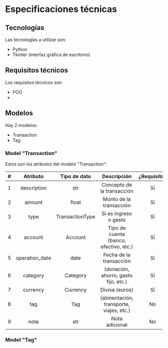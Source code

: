 # Especificaciones técnicas

## Tecnologías
Las tecnologías a utilizar son:
- Python
- Tkinter (interfaz gráfica de escritorio)

## Requisitos técnicos
Los requisitos técnicos son:
- POO
-  

## Modelos
Hay 2 modelos:
- Transaction
- Tag

### Model "Transaction"
Estos son los atributos del modelo "Transaction":


| #   |    Atributo    |  Tipo de dato   |               Descripción                | ¿Requisito?  |
|-----|:--------------:|:---------------:|:----------------------------------------:|:------------:|
| 1   |  description   |       str       |        Concepto de la transacción        |      Sí      |
| 2   |     amount     |      float      |         Monto de la transacción          |      Sí      |
| 3   |      type      | TransactionType |          Si es ingreso o gasto           |      Sí      |
| 4   |    account     |     Account     |  Tipo de cuenta (banco, efectivo, etc.)  |      Sí      |
| 5   | operation_date |      date       |         Fecha de la transacción          |      Sí      |
| 6   |    category    |    Category     |   (donación, ahorro, gasto fijo, etc.)   |      Sí      | 
| 7   |    currency    |    Currency     |              Divisa (euros)              |      Sí      |
| 8   |      tag       |       Tag       | (alimentación, transporte, viajes, etc.) |      No      |
| 9   |      note      |       str       |              Nota adicional              |      No      |


### Model "Tag"

